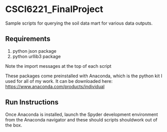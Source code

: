 # CSCI6221_FinalProject

Sample scripts for querying the soil data mart for various data outputs.

## Requirements

1. python json package
2. python urllib3 package

Note the import messages at the top of each script

These packages come preinstalled with Anaconda, which is the python kit I used for all of my work.
It can be downloaded here: https://www.anaconda.com/products/individual

## Run Instructions

Once Anaconda is installed, launch the Spyder development environment from the Anaconda navigator and these should scripts shouldwork out of the box.

